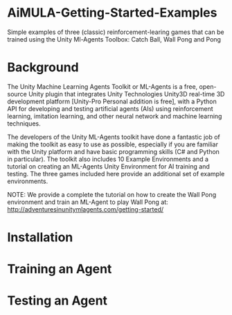 # AiMULA-Getting-Started-Examples
Simple examples of three (classic) reinforcement-learing games that can be trained using the Unity Ml-Agents Toolbox: Catch Ball, Wall Pong and Pong





# Background
The Unity Machine Learning Agents Toolkit or ML-Agents is a free, open-source Unity plugin that integrates Unity Technologies Unity3D real-time 3D development platform [Unity-Pro Personal addition is free], with a Python API for developing and testing artificial agents (AIs) using reinforcement learning, imitation learning, and other neural network and machine learning techniques. 

The developers of the Unity ML-Agents toolkit have done a fantastic job of making the toolkit as easy to use as possible, especially if you are familiar with the Unity platform and have basic programming skills (C# and Python in particular). The toolkit also includes 10 Example Environments and a tutorial on creating an ML-Agents Unity Environment for AI training and testing. The three games included here provide an additional set of example environments. 

NOTE: We provide a complete the tutorial on how to create the Wall Pong environment and train an ML-Agent to play Wall Pong at:
http://adventuresinunitymlagents.com/getting-started/

# Installation


# Training an Agent


# Testing an Agent
